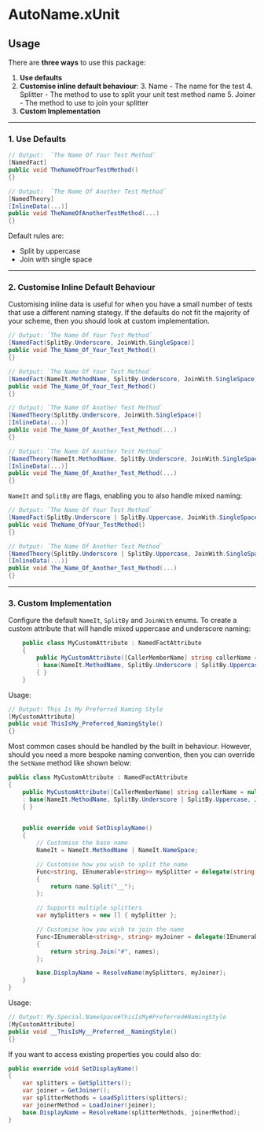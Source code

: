 # AutoName.xUnit

## Usage
There are **three ways** to use this package:

1. **Use defaults**
2. **Customise inline default behaviour**:
    3. Name - The name for the test
    4. Splitter - The method to use to split your unit test method name
    5. Joiner - The method to use to join your splitter
6. **Custom Implementation**

---
### 1. Use Defaults 

```c#
// Output:  `The Name Of Your Test Method`
[NamedFact]
public void TheNameOfYourTestMethod() 
{}

// Output:  `The Name Of Another Test Method`
[NamedTheory]
[InlineData(...)]
public void TheNameOfAnotherTestMethod(...) 
{}

```
Default rules are: 
* Split by uppercase
* Join with single space

---
### 2. Customise Inline Default Behaviour
Customising inline data is useful for when you have a small number of tests that use a different naming stategy. If the defaults do not fit the majority of your scheme, then you should look at custom implementation.

```c#
// Output: `The Name Of Your Test Method`
[NamedFact(SplitBy.Underscore, JoinWith.SingleSpace)] 
public void The_Name_Of_Your_Test_Method()
{}

// Output: `The Name Of Your Test Method`
[NamedFact(NameIt.MethodName, SplitBy.Underscore, JoinWith.SingleSpace)] 
public void The_Name_Of_Your_Test_Method()
{}

// Output: `The Name Of Another Test Method`
[NamedTheory(SplitBy.Underscore, JoinWith.SingleSpace)]
[InlineData(...)]
public void The_Name_Of_Another_Test_Method(...)
{}

// Output: `The Name Of Another Test Method`
[NamedTheory(NameIt.MethodName, SplitBy.Underscore, JoinWith.SingleSpace)]
[InlineData(...)]
public void The_Name_Of_Another_Test_Method(...)
{}

```
`NameIt` and `SplitBy` are flags, enabling you to also handle mixed naming: 
```c#
// Output: `The Name Of Your Test Method`
[NamedFact(SplitBy.Underscore | SplitBy.Uppercase, JoinWith.SingleSpace)] 
public void TheName_OfYour_TestMethod()
{}

// Output: `The Name Of Another Test Method`
[NamedTheory(SplitBy.Underscore | SplitBy.Uppercase, JoinWith.SingleSpace)]
[InlineData(...)]
public void The_Name_Of_Another_Test_Method(...)
{}
```

---
### 3. Custom Implementation

Configure the default `NameIt`, `SplitBy` and `JoinWith` enums. To create a custom attribute that will handle mixed uppercase and underscore naming:
```c#
    public class MyCustomAttribute : NamedFactAttribute
    {
		public MyCustomAttribute([CallerMemberName] string callerName = null, [CallerFilePath] string sourceFilePath = null)
		: base(NameIt.MethodName, SplitBy.Underscore | SplitBy.Uppercase, JoinWith.SingleSpace, callerName, sourceFilePath)
		{ }
    }
```
Usage: 
```c#
// Output: This Is My Preferred Naming Style
[MyCustomAttribute]
public void ThisIsMy_Preferred_NamingStyle()
{}
```

Most common cases should be handled by the built in behaviour. However, should you need a more bespoke naming convention, then you can override the `SetName` method like shown below:
```c#
public class MyCustomAttribute : NamedFactAttribute
{
	public MyCustomAttribute([CallerMemberName] string callerName = null, [CallerFilePath] string sourceFilePath = null)
	: base(NameIt.MethodName, SplitBy.Underscore | SplitBy.Uppercase, JoinWith.SingleSpace, callerName, sourceFilePath)
	{ }

    
    public override void SetDisplayName()
    {
        // Customise the base name
        NameIt = NameIt.MethodName | NameIt.NameSpace;

        // Customise how you wish to split the name 
        Func<string, IEnumerable<string>> mySplitter = delegate(string name)
        {
            return name.Split("__");
        }; 

        // Supports multiple splitters
        var mySplitters = new [] { mySplitter };

        // Customise how you wish to join the name
        Func<IEnumerable<string>, string> myJoiner = delegate(IEnumerable<string> names)
        {
            return string.Join("#", names);
        };

		base.DisplayName = ResolveName(mySplitters, myJoiner);
    }
}
```
Usage:
```c#
// Output: My.Special.NameSpace#ThisIsMy#Preferred#NamingStyle
[MyCustomAttribute]
public void __ThisIsMy__Preferred__NamingStyle()
{}
```
If you want to access existing properties you could also do:
```c#
public override void SetDisplayName()
{
    var splitters = GetSplitters();
    var joiner = GetJoiner();
    var splitterMethods = LoadSplitters(splitters);
    var joinerMethod = LoadJoiner(joiner);
    base.DisplayName = ResolveName(splitterMethods, joinerMethod);
}
```